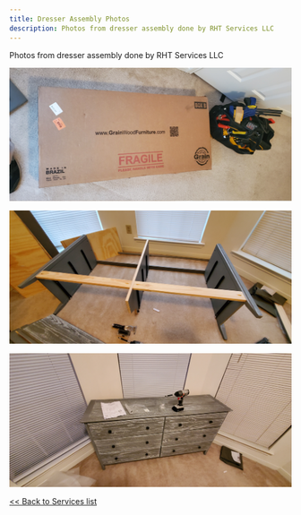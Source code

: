 ```yaml
---
title: Dresser Assembly Photos
description: Photos from dresser assembly done by RHT Services LLC
---
```


Photos from dresser assembly done by RHT Services LLC

![Dresser in the shipping box](/images/dresser_20200823/20200823_180708.jpg)

![Dresser during assembly](/images/dresser_20200823/20200823_184400.jpg)

![Completed assembly of dresser](/images/dresser_20200823/20200823_194032.jpg)

 [<< Back to Services list](/services)